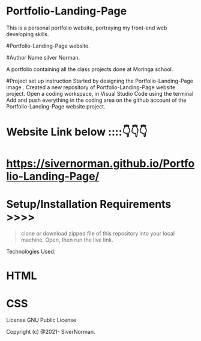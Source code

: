# Portfolio-Landing-Page
This is a personal portfolio website, portraying my front-end web developing skills.

#Portfolio-Landing-Page website.

#Author Name silver Norman.

A portfolio containing all the class projects done at Moringa school.

#Project set up instruction Started by designing the Portfolio-Landing-Page image . Created a new repository of Portfolio-Landing-Page website project. Open a coding workspace, in Visual Studio Code using the terminal Add and push everything in the coding area on the github account of the  Portfolio-Landing-Page website project.

# Website Link below ::::👇️👇️👇️
# https://sivernorman.github.io/Portfolio-Landing-Page/

# Setup/Installation Requirements >>>>

> clone or download zipped file of this repository into your local machine.
> Open, then run the live link.

Technologies Used:
# HTML 
# CSS



License
GNU Public License

Copyright (c) @2021- SiverNorman.

